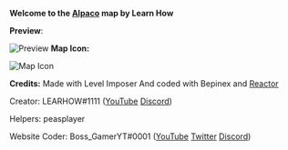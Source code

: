 **Welcome to the [Alpaco](https://github.com/LEARNHOW1/Among-Us-Map-Alpaco) map by Learn How**





**Preview**:

![Preview](https://cdn.discordapp.com/attachments/805550045545365544/835224913060036618/unknown.png)
**Map Icon:**

![Map Icon](https://cdn.discordapp.com/attachments/805550045545365544/835225502561992754/wAttM2C5QvVAAAAABJRU5ErkJggg.png)



**Credits:**
Made with Level Imposer
And coded with Bepinex and [Reactor](https://docs.reactor.gg)

Creator: LEARHOW#1111 ([YouTube](https://youtube.com/learnhow10) [Discord](https://discord.gg/yTD3EH7jB2))

Helpers: peasplayer

Website Coder: Boss_GamerYT#0001 ([YouTube](https://www.youtube.com/channel/UCrxmzQfOX3T9LRIHkh9Jglw) [Twitter](https://twitter.com/BossGamerYT8) [Discord](https://discord.gg/MYZHrNyy8t))
